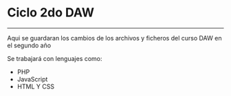 # Ciclo 2do DAW #
---
Aqui se guardaran los cambios de los archivos y ficheros del curso DAW en el segundo año

Se trabajará con lenguajes como:
- PHP
- JavaScript
- HTML Y CSS
